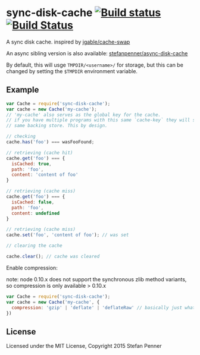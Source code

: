 # sync-disk-cache [![Build status](https://ci.appveyor.com/api/projects/status/fjm3xhxs492x32wp?svg=true)](https://ci.appveyor.com/project/embercli/sync-disk-cache) [![Build Status](https://travis-ci.org/stefanpenner/sync-disk-cache.svg)](https://travis-ci.org/stefanpenner/sync-disk-cache)

A sync disk cache. inspired by [jgable/cache-swap](https://github.com/jgable/cache-swap)

An async sibling version is also available: [stefanpenner/async-disk-cache](https://github.com/stefanpenner/async-disk-cache/)

By default, this will usge `TMPDIR/<username>/` for storage, but this can be changed by setting the `$TMPDIR` environment variable.

## Example

```js
var Cache = require('sync-disk-cache');
var cache = new Cache('my-cache');
// 'my-cache' also serves as the global key for the cache.
// if you have multiple programs with this same `cache-key` they will share the
// same backing store. This by design.

// checking
cache.has('foo') === wasFooFound;

// retrieving (cache hit)
cache.get('foo') === {
  isCached: true,
  path: 'foo',
  content: 'content of foo'
}

// retrieving (cache miss)
cache.get('foo') === {
  isCached: false,
  path: 'foo',
  content: undefined
}

// retrieving (cache miss)
cache.set('foo', 'content of foo'); // was set

// clearing the cache

cache.clear(); // cache was cleared
```


Enable compression:

note: node 0.10.x does not support the synchronous zlib method variants, so compression is only available > 0.10.x

```js
var Cache = require('sync-disk-cache');
var cache = new Cache('my-cache', {
  compression: 'gzip' | 'deflate' | 'deflateRaw' // basically just what nodes zlib's ships with
})
```

## License

Licensed under the MIT License, Copyright 2015 Stefan Penner
